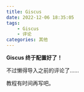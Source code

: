 ```yaml
---
title: Giscus
date: 2022-12-06 18:35:05
tags:
    - Giscus
    - 评论
categories: 其他
---
```


**Giscus 终于配置好了！**

<!-- more -->

不过懒得导入之前的评论了……

教程有时间再写吧。
